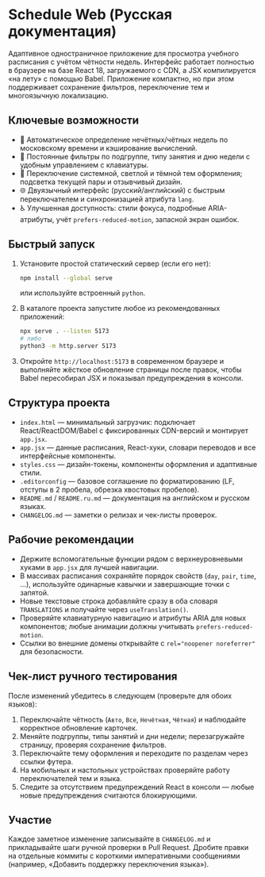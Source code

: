# Schedule Web (Русская документация)

Адаптивное одностраничное приложение для просмотра учебного расписания с учётом чётности недель. Интерфейс работает полностью в браузере на базе React 18, загружаемого с CDN, а JSX компилируется «на лету» с помощью Babel. Приложение компактно, но при этом поддерживает сохранение фильтров, переключение тем и многоязычную локализацию.

## Ключевые возможности

- 📅 Автоматическое определение нечётных/чётных недель по московскому времени и кэширование вычислений.
- 🎯 Постоянные фильтры по подгруппе, типу занятия и дню недели с удобным управлением с клавиатуры.
- 🎨 Переключение системной, светлой и тёмной тем оформления; подсветка текущей пары и отзывчивый дизайн.
- 🌐 Двуязычный интерфейс (русский/английский) с быстрым переключателем и синхронизацией атрибута `lang`.
- ♿ Улучшенная доступность: стили фокуса, подробные ARIA-атрибуты, учёт `prefers-reduced-motion`, запасной экран ошибок.

## Быстрый запуск

1. Установите простой статический сервер (если его нет):
   ```bash
   npm install --global serve
   ```
   или используйте встроенный `python`.

2. В каталоге проекта запустите любое из рекомендованных приложений:
   ```bash
   npx serve . --listen 5173
   # либо
   python3 -m http.server 5173
   ```

3. Откройте `http://localhost:5173` в современном браузере и выполняйте жёсткое обновление страницы после правок, чтобы Babel пересобирал JSX и показывал предупреждения в консоли.

## Структура проекта

- `index.html` — минимальный загрузчик: подключает React/ReactDOM/Babel с фиксированных CDN-версий и монтирует `app.jsx`.
- `app.jsx` — данные расписания, React-хуки, словари переводов и все интерфейсные компоненты.
- `styles.css` — дизайн-токены, компоненты оформления и адаптивные стили.
- `.editorconfig` — базовое соглашение по форматированию (LF, отступы в 2 пробела, обрезка хвостовых пробелов).
- `README.md` / `README.ru.md` — документация на английском и русском языках.
- `CHANGELOG.md` — заметки о релизах и чек-листы проверок.

## Рабочие рекомендации

- Держите вспомогательные функции рядом с верхнеуровневыми хуками в `app.jsx` для лучшей навигации.
- В массивах расписания сохраняйте порядок свойств (`day`, `pair`, `time`, …), используйте одинарные кавычки и завершающие точки с запятой.
- Новые текстовые строка добавляйте сразу в оба словаря `TRANSLATIONS` и получайте через `useTranslation()`.
- Проверяйте клавиатурную навигацию и атрибуты ARIA для новых компонентов; любые анимации должны учитывать `prefers-reduced-motion`.
- Ссылки во внешние домены открывайте с `rel="noopener noreferrer"` для безопасности.

## Чек-лист ручного тестирования

После изменений убедитесь в следующем (проверьте для обоих языков):

1. Переключайте чётность (`Авто`, `Все`, `Нечётная`, `Чётная`) и наблюдайте корректное обновление карточек.
2. Меняйте подгруппы, типы занятий и дни недели; перезагружайте страницу, проверяя сохранение фильтров.
3. Переключайте тему оформления и переходите по разделам через ссылки футера.
4. На мобильных и настольных устройствах проверяйте работу переключателей тем и языка.
5. Следите за отсутствием предупреждений React в консоли — любые новые предупреждения считаются блокирующими.

## Участие

Каждое заметное изменение записывайте в `CHANGELOG.md` и прикладывайте шаги ручной проверки в Pull Request. Дробите правки на отдельные коммиты с короткими императивными сообщениями (например, «Добавить поддержку переключения языка»).
